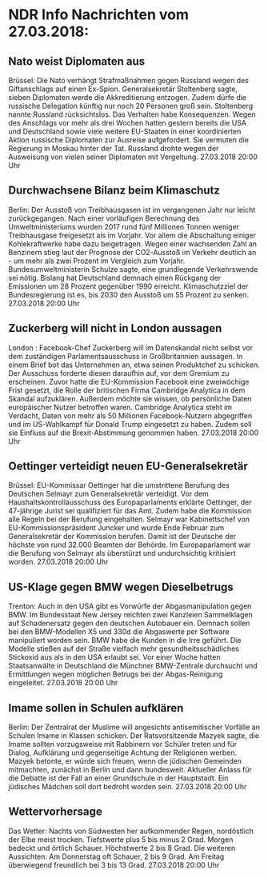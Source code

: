 # NDR Info Nachrichten vom 27.03.2018:


## Nato weist Diplomaten aus
Brüssel: Die Nato verhängt Strafmaßnahmen gegen Russland wegen des Giftanschlags auf einen Ex-Spion. Generalsekretär Stoltenberg sagte, sieben Diplomaten werde die Akkreditierung entzogen. Zudem dürfe die russische Delegation künftig nur noch 20 Personen groß sein. Stoltenberg nannte Russland rücksichtslos. Das Verhalten habe Konsequenzen. Wegen des Anschlags vor mehr als drei Wochen hatten gestern bereits die USA und Deutschland sowie viele weitere EU-Staaten in einer koordinierten Aktion russische Diplomaten zur Ausreise aufgefordert. Sie vermuten die Regierung in Moskau hinter der Tat. Russland drohte wegen der Ausweisung von vielen seiner Diplomaten mit Vergeltung. 27.03.2018 20:00 Uhr 

## Durchwachsene Bilanz beim Klimaschutz
Berlin: Der Ausstoß von Treibhausgasen ist im vergangenen Jahr nur leicht zurückgegangen. Nach einer vorläufigen Berechnung des Umweltministeriums wurden 2017 rund fünf Millionen Tonnen weniger Treibhausgase freigesetzt als im Vorjahr. Vor allem die Abschaltung einiger Kohlekraftwerke habe dazu beigetragen. Wegen einer wachsenden Zahl an Benzinern stieg laut der Prognose der CO2-Ausstoß im Verkehr deutlich an - um mehr als zwei Prozent im Vergleich zum Vorjahr. Bundesumweltministerin Schulze sagte, eine grundlegende Verkehrswende sei nötig. Bislang hat Deutschland demnach einen Rückgang der Emissionen um 28 Prozent gegenüber 1990 erreicht. Klimaschutzziel der Bundesregierung ist es, bis 2030 den Ausstoß um 55 Prozent zu senken. 27.03.2018 20:00 Uhr 

## Zuckerberg will nicht in London aussagen
London :   Facebook-Chef Zuckerberg will im Datenskandal nicht selbst vor dem zuständigen Parlamentsausschuss in Großbritannien aussagen. In einem Brief bot das Unternehmen an, etwa seinen Produktchef zu schicken. Der Ausschuss forderte diesen daraufhin auf, vor dem Gremium zu erscheinen. Zuvor hatte die EU-Kommission Facebook eine zweiwöchige Frist gesetzt, die Rolle der britischen Firma Cambridge Analytica in dem Skandal aufzuklären. Außerdem möchte sie wissen, ob persönliche Daten europäischer Nutzer betroffen waren. Cambridge Analytica steht im Verdacht, Daten von mehr als 50 Millionen Facebook-Nutzern abgegriffen und im US-Wahlkampf für Donald Trump eingesetzt zu haben. Zudem soll sie Einfluss auf die Brexit-Abstimmung genommen haben. 27.03.2018 20:00 Uhr 

## Oettinger verteidigt neuen EU-Generalsekretär
Brüssel:	EU-Kommissar Oettinger hat die umstrittene Berufung des Deutschen Selmayr zum Generalsekretär verteidigt. Vor dem Haushaltskontrollausschuss des Europaparlaments erklärte Oettinger, der 47-jährige Jurist sei qualifiziert für das Amt. Zudem habe die Kommission alle Regeln bei der Berufung eingehalten. Selmayr war Kabinettschef von EU-Kommissionspräsident Juncker und wurde Ende Februar zum Generalsekretär der Kommission berufen. Damit ist der Deutsche der höchste von rund 32.000 Beamten der Behörde. Im Europaparlament war die Berufung von Selmayr als überstürzt und undurchsichtig kritisiert worden. 27.03.2018 20:00 Uhr 

## US-Klage gegen BMW wegen Dieselbetrugs
Trenton: Auch in den USA gibt es Vorwürfe der Abgasmanipulation gegen BMW. Im Bundesstaat New Jersey reichten zwei Kanzleien Sammelklagen auf Schadenersatz gegen den deutschen Autobauer ein. Demnach sollen bei den BMW-Modellen X5 und 330d die Abgaswerte per Software manipuliert worden sein. BMW habe die Kunden in die Irre geführt. Die Modelle stießen auf der Straße vielfach mehr gesundheitsschädliches Stickoxid aus als in den USA erlaubt sei. Vor einer Woche hatten Staatsanwälte in Deutschland die Münchner BMW-Zentrale durchsucht und Ermittlungen wegen möglichen Betrugs bei der Abgas-Reinigung eingeleitet. 27.03.2018 20:00 Uhr 

## Imame sollen in Schulen aufklären
Berlin: Der Zentralrat der Muslime will angesichts antisemitischer Vorfälle an Schulen Imame in Klassen schicken. Der Ratsvorsitzende Mazyek sagte, die Imame sollten vorzugsweise mit Rabbinern vor Schüler treten und für Dialog, Aufklärung und gegenseitige Achtung der Religionen werben. Mazyek betonte, er würde sich freuen, wenn die jüdischen Gemeinden mitmachten, zunächst in Berlin und dann bundesweit. Aktueller Anlass für die Debatte ist der Fall an einer Grundschule in der Hauptstadt. Ein jüdisches Mädchen soll dort bedroht worden sein. 27.03.2018 20:00 Uhr 

## Wettervorhersage
Das Wetter:
Nachts von Südwesten her aufkommender Regen, nordöstlich der Elbe meist trocken. Tiefstwerte plus 5 bis minus 2 Grad. Morgen bedeckt und örtlich Schauer. Höchstwerte 2 bis 8 Grad. Die weiteren Aussichten: Am Donnerstag oft Schauer, 2 bis 9 Grad. Am Freitag überwiegend freundlich bei 3 bis 13 Grad. 27.03.2018 20:00 Uhr 
